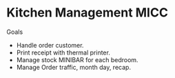 # Kitchen Management MICC

Goals

- Handle order customer.
- Print receipt with thermal printer.
- Manage stock MINIBAR for each bedroom.
- Manage Order traffic, month day, recap.
